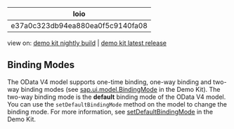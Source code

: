 <!-- loioe37a0c323db94ea880ea0f5c9140fa08 -->

| loio |
| -----|
| e37a0c323db94ea880ea0f5c9140fa08 |

<div id="loio">

view on: [demo kit nightly build](https://sdk.openui5.org/nightly/#/topic/e37a0c323db94ea880ea0f5c9140fa08) | [demo kit latest release](https://sdk.openui5.org/topic/e37a0c323db94ea880ea0f5c9140fa08)</div>

## Binding Modes

The OData V4 model supports one-time binding, one-way binding and two-way binding modes \(see [sap.ui.model.BindingMode](https://sdk.openui5.org/api/sap.ui.model.BindingMode) in the Demo Kit\). The two-way binding mode is the **default** binding mode of the OData V4 model. You can use the `setDefaultBindingMode` method on the model to change the binding mode. For more information, see [setDefaultBindingMode](https://sdk.openui5.org/api/sap.ui.model.Model/methods/setDefaultBindingMode) in the Demo Kit.

